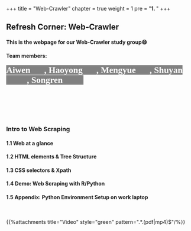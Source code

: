 +++
title = "Web-Crawler"
chapter = true
weight = 1
pre = "<b>1. </b>"
+++

## **Refresh Corner: Web-Crawler**
#### This is the webpage for our Web-Crawler study group😄
#### Team members: <br><br><span style="font-family:Comic Sans MS; font-size:24px;background-color:grey;color:white"> Aiwen👧🏻, Haoyong🧑🏻, Mengyue👩🏻, Shuyan👩🏻‍💼, Songren👩🏻‍🔬 </span>
<br><br><br><br>

### **Intro to Web Scraping**
#### 1.1 Web at a glance
#### 1.2 HTML elements & Tree Structure
#### 1.3 CSS selectors & Xpath
#### 1.4 Demo: Web Scraping with R/Python
#### 1.5 Appendix: Python Environment Setup on work laptop
<br>

  {{%attachments title="Video" style="green" pattern=".*\.(pdf|mp4)$"/%}}